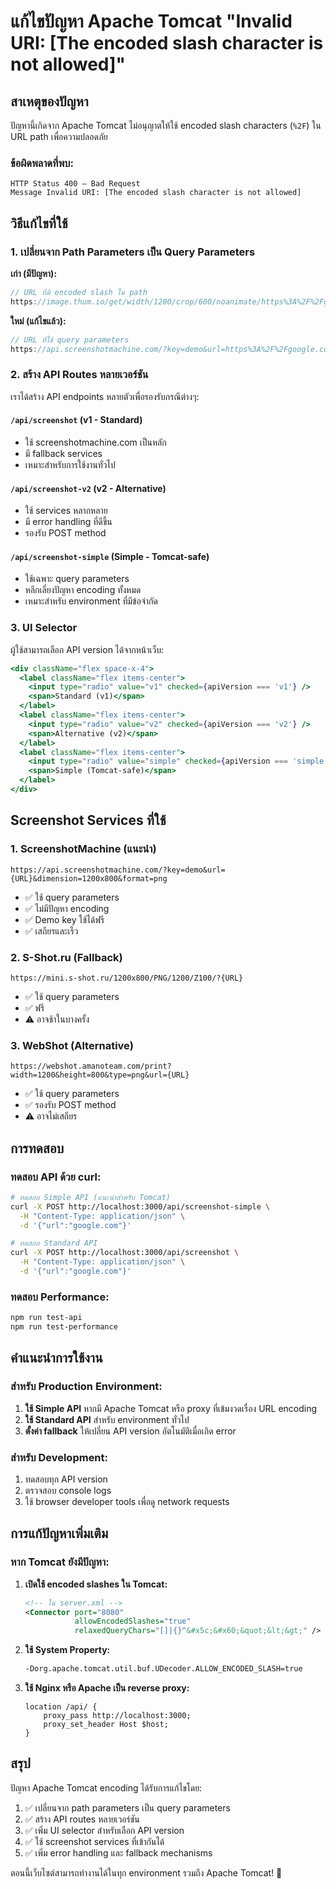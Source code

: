 # แก้ไขปัญหา Apache Tomcat "Invalid URI: [The encoded slash character is not allowed]"

## สาเหตุของปัญหา

ปัญหานี้เกิดจาก Apache Tomcat ไม่อนุญาตให้ใช้ encoded slash characters (`%2F`) ใน URL path เพื่อความปลอดภัย

### ข้อผิดพลาดที่พบ:
```
HTTP Status 400 – Bad Request
Message Invalid URI: [The encoded slash character is not allowed]
```

## วิธีแก้ไขที่ใช้

### 1. เปลี่ยนจาก Path Parameters เป็น Query Parameters

**เก่า (มีปัญหา):**
```javascript
// URL ที่มี encoded slash ใน path
https://image.thum.io/get/width/1200/crop/600/noanimate/https%3A%2F%2Fgoogle.com
```

**ใหม่ (แก้ไขแล้ว):**
```javascript
// URL ที่ใช้ query parameters
https://api.screenshotmachine.com/?key=demo&url=https%3A%2F%2Fgoogle.com&dimension=1200x800&format=png
```

### 2. สร้าง API Routes หลายเวอร์ชัน

เราได้สร้าง API endpoints หลายตัวเพื่อรองรับกรณีต่างๆ:

#### `/api/screenshot` (v1 - Standard)
- ใช้ screenshotmachine.com เป็นหลัก
- มี fallback services
- เหมาะสำหรับการใช้งานทั่วไป

#### `/api/screenshot-v2` (v2 - Alternative)
- ใช้ services หลากหลาย
- มี error handling ที่ดีขึ้น
- รองรับ POST method

#### `/api/screenshot-simple` (Simple - Tomcat-safe)
- ใช้เฉพาะ query parameters
- หลีกเลี่ยงปัญหา encoding ทั้งหมด
- เหมาะสำหรับ environment ที่มีข้อจำกัด

### 3. UI Selector

ผู้ใช้สามารถเลือก API version ได้จากหน้าเว็บ:

```jsx
<div className="flex space-x-4">
  <label className="flex items-center">
    <input type="radio" value="v1" checked={apiVersion === 'v1'} />
    <span>Standard (v1)</span>
  </label>
  <label className="flex items-center">
    <input type="radio" value="v2" checked={apiVersion === 'v2'} />
    <span>Alternative (v2)</span>
  </label>
  <label className="flex items-center">
    <input type="radio" value="simple" checked={apiVersion === 'simple'} />
    <span>Simple (Tomcat-safe)</span>
  </label>
</div>
```

## Screenshot Services ที่ใช้

### 1. ScreenshotMachine (แนะนำ)
```
https://api.screenshotmachine.com/?key=demo&url={URL}&dimension=1200x800&format=png
```
- ✅ ใช้ query parameters
- ✅ ไม่มีปัญหา encoding
- ✅ Demo key ใช้ได้ฟรี
- ✅ เสถียรและเร็ว

### 2. S-Shot.ru (Fallback)
```
https://mini.s-shot.ru/1200x800/PNG/1200/Z100/?{URL}
```
- ✅ ใช้ query parameters
- ✅ ฟรี
- ⚠️ อาจช้าในบางครั้ง

### 3. WebShot (Alternative)
```
https://webshot.amanoteam.com/print?width=1200&height=800&type=png&url={URL}
```
- ✅ ใช้ query parameters
- ✅ รองรับ POST method
- ⚠️ อาจไม่เสถียร

## การทดสอบ

### ทดสอบ API ด้วย curl:

```bash
# ทดสอบ Simple API (แนะนำสำหรับ Tomcat)
curl -X POST http://localhost:3000/api/screenshot-simple \
  -H "Content-Type: application/json" \
  -d '{"url":"google.com"}'

# ทดสอบ Standard API
curl -X POST http://localhost:3000/api/screenshot \
  -H "Content-Type: application/json" \
  -d '{"url":"google.com"}'
```

### ทดสอบ Performance:

```bash
npm run test-api
npm run test-performance
```

## คำแนะนำการใช้งาน

### สำหรับ Production Environment:

1. **ใช้ Simple API** หากมี Apache Tomcat หรือ proxy ที่เข้มงวดเรื่อง URL encoding
2. **ใช้ Standard API** สำหรับ environment ทั่วไป
3. **ตั้งค่า fallback** ให้เปลี่ยน API version อัตโนมัติเมื่อเกิด error

### สำหรับ Development:

1. ทดสอบทุก API version
2. ตรวจสอบ console logs
3. ใช้ browser developer tools เพื่อดู network requests

## การแก้ปัญหาเพิ่มเติม

### หาก Tomcat ยังมีปัญหา:

1. **เปิดใช้ encoded slashes ใน Tomcat:**
   ```xml
   <!-- ใน server.xml -->
   <Connector port="8080" 
              allowEncodedSlashes="true"
              relaxedQueryChars="[]|{}^&#x5c;&#x60;&quot;&lt;&gt;" />
   ```

2. **ใช้ System Property:**
   ```bash
   -Dorg.apache.tomcat.util.buf.UDecoder.ALLOW_ENCODED_SLASH=true
   ```

3. **ใช้ Nginx หรือ Apache เป็น reverse proxy:**
   ```nginx
   location /api/ {
       proxy_pass http://localhost:3000;
       proxy_set_header Host $host;
   }
   ```

## สรุป

ปัญหา Apache Tomcat encoding ได้รับการแก้ไขโดย:

1. ✅ เปลี่ยนจาก path parameters เป็น query parameters
2. ✅ สร้าง API routes หลายเวอร์ชัน
3. ✅ เพิ่ม UI selector สำหรับเลือก API version
4. ✅ ใช้ screenshot services ที่เข้ากันได้
5. ✅ เพิ่ม error handling และ fallback mechanisms

ตอนนี้เว็บไซต์สามารถทำงานได้ในทุก environment รวมถึง Apache Tomcat! 🎉
